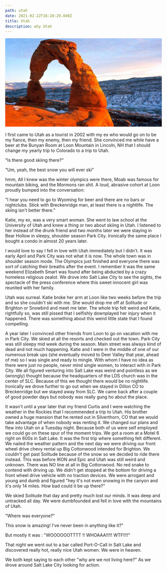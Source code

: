 ```yaml
---
path: utah
date: 2021-02-22T16:28:29.040Z
title: Utah
description: why Utah
---
```

![](../assets/arches.jpg)

I first came to Utah as a tourist in 2002 with my ex who would go on to be my fiance, then my enemy, then my friend.  She convinced me while have a beer at the Bunyan Room at Loon Mountain in Lincoln, NH that I should change my yearly trip to Colorado to a trip to Utah.  

"Is there good skiing there?"

"Um, yeah, the best snow you will ever ski"

hmm, All I knew was the winter olympics were there, Moab was famous for mountain biking, and the Mormons ran shit.  A loud, abrasive cohort at Loon proudly bumped into the conversation: 

"I hear you need to go to Wyoming for beer and there are no bars or nightclubs. Stick with Breckenridge man, at least there is a nightlife. The skiing isn't better there."

Katie, my ex, was a very smart woman. She went to law school at the University of Utah and knew a thing or two about skiing in Utah. I listened to her instead of the drunk friend and two months later we were staying in Bear Hollow in sleepy, shoulder season Park City.  Ironically the same place I bought a condo in almost 20 years later. 

I would love to say I fell in love with Utah immediately but I didn't.  It was early April and Park City was not what it is now.  The whole town was in shoulder season mode.  The Olympics just finished and everyone there was sort of catching their breaths after the event.  I remember it was the same weekend Elizabeth Smart was found after being abducted by a crazy homeless religious zealot.  We drove into Salt Lake City to see the sights, the spectacle of the press conference where this sweet innocent girl was reunited with her family.  

Utah was surreal. Katie broke her arm at Loon like two weeks before the trip and so she couldn't ski with me. She would drop me off at Solitude or Brighton or Snowbird and meet me later.  The whole trip felt weird and Katie, rightfully so, was still pissed that I selfishly downplayed her injury when it happened.  There was something about this weird little state that I found compelling. 

A year later I convinced other friends from Loon to go on vacation with me in Park City. We skied at all the resorts and checked out the town. Park City was still sleepy mid week during the season. Main street was always kind of dead and not much happening. Katie and I were in the middle of one of our numerous break ups (she eventually moved to Deer Valley that year, ahead of me) so I was single and ready to mingle.  With whom I have no idea as there were just no people, never mind single women, to interact with in Park City.  We all figured venturing into Salt Lake was weird and pointless as we (wrongly) thought because the headquarters of the LDS church was in the center of SLC. Because of this we thought there would be no nightlife.  Ironically we drove further to go out when we stayed in Dillon CO to Breckenridge but we stayed away from SLC.  We came back after a couple of good powder days but nobody was really gung ho about the place. 

It wasn't until a year later that my friend Curtis and I were watching the weather in the Rockies that I recommended a trip to Utah.  His brother owned a huge mansion that he rented out in Silverthorn, CO that we would take advantage of when nobody was renting it.  We changed our plans and flew into Utah on a Tuesday night.  Because both of us were self employed we could go on these spur of the moment trips.   We got a room at a Motel 6 right on 600s in Salt Lake. It was the first trip where something felt different. We nailed the weather pattern and the next day we were driving our front wheel drive chevy rental up Big Cottonwood intended for Brighton. We couldn't get past Solitude because of the snow so we decided to ride there instead. This was before IKON and Epic and Utah was still weird and unknown. There was NO line at all in Big Cottonwood.  No red snake to contend with driving up. We didn't get stopped at the bottom for driving a front wheel drive vehicle with no traction devices. We were arrogant and young and dumb and figured "hey it's not even snowing in the canyon and it's only 14 miles. How bad could it be up there?"

We skied Solitude that day and pretty much lost our minds. It was deep and untracked all day.  We were dumbfounded and fell in love with the mountains of Utah.  

"Where was everyone?"

This snow is  amazing! I've never been in anything like it?"

But mostly it was : "WOOOOOOTTTT !!  WHOAAA!!!!! WTF!!!!"

 That night we went out to a bar called Port-O-Call in Salt Lake and discovered really hot, really nice Utah women.  We were in heaven.  

We both kept saying to each other "why are we not living here?" As we drove around Salt Lake City looking for action.